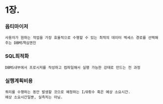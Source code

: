 # 1장.
###  옵티마이저
	사용자가 원하는 작업을 가장 효율적으로 수행할 수 있는 최적의 데이터 엑세스 경로를 선택해주는 DBMS핵심엔진

### SQL최적화
	DBMS내부에서 프로시저를 작성하고 컴파일해서 실행 가능한 강태로 만드는 전 과정
	
### 실행계획비용
	쿼리를 수행하는 동안 발생할 것으로 예정하는 I/O횟수 혹은 예상 소요시간. 
	예상 소요시간일뿐, 실측치는 아님.
